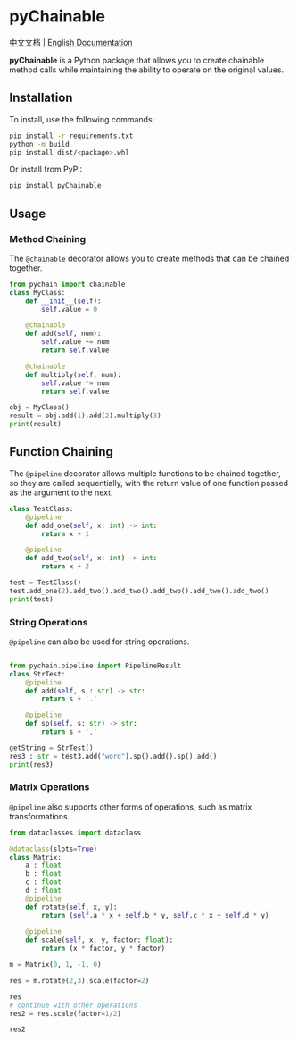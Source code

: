 # pyChainable

[中文文档](https://github.com/mr-wuliu/PythonChainable/blob/main/README.md) | [English Documentation](https://github.com/mr-wuliu/PythonChainable/blob/main/README.en.md)

**pyChainable** is a Python package that allows you to create chainable method calls while maintaining the ability to operate on the original values.

## Installation

To install, use the following commands:

```bash
pip install -r requirements.txt
python -m build 
pip install dist/<package>.whl

```

Or install from PyPI:

```bash
pip install pyChainable

```


## Usage

### Method Chaining

The `@chainable` decorator allows you to create methods that can be chained together.

```python
from pychain import chainable
class MyClass:
    def __init__(self):
        self.value = 0

    @chainable
    def add(self, num):
        self.value += num
        return self.value

    @chainable
    def multiply(self, num):
        self.value *= num
        return self.value

obj = MyClass()
result = obj.add(1).add(2).multiply(3)
print(result)

```

## Function Chaining

The `@pipeline` decorator allows multiple functions to be chained together, so they are called sequentially, with the return value of one function passed as the argument to the next.

```python
class TestClass:
    @pipeline
    def add_one(self, x: int) -> int:
        return x + 1

    @pipeline
    def add_two(self, x: int) -> int:
        return x + 2

test = TestClass()
test.add_one(2).add_two().add_two().add_two().add_two().add_two()
print(test)

```

### String Operations

`@pipeline` can also be used for string operations.

```python

from pychain.pipeline import PipelineResult
class StrTest:
    @pipeline
    def add(self, s : str) -> str:
        return s + '.'

    @pipeline
    def sp(self, s: str) -> str:
        return s + ','

getString = StrTest()
res3 : str = test3.add("word").sp().add().sp().add()
print(res3)

```

### Matrix Operations

`@pipeline` also supports other forms of operations, such as matrix transformations.

```python
from dataclasses import dataclass

@dataclass(slots=True)
class Matrix:
    a : float
    b : float
    c : float
    d : float
    @pipeline
    def rotate(self, x, y):
        return (self.a * x + self.b * y, self.c * x + self.d * y)
    
    @pipeline
    def scale(self, x, y, factor: float):
        return (x * factor, y * factor)

m = Matrix(0, 1, -1, 0)

res = m.rotate(2,3).scale(factor=2)

res
# continue with other operations
res2 = res.scale(factor=1/2)

res2
```